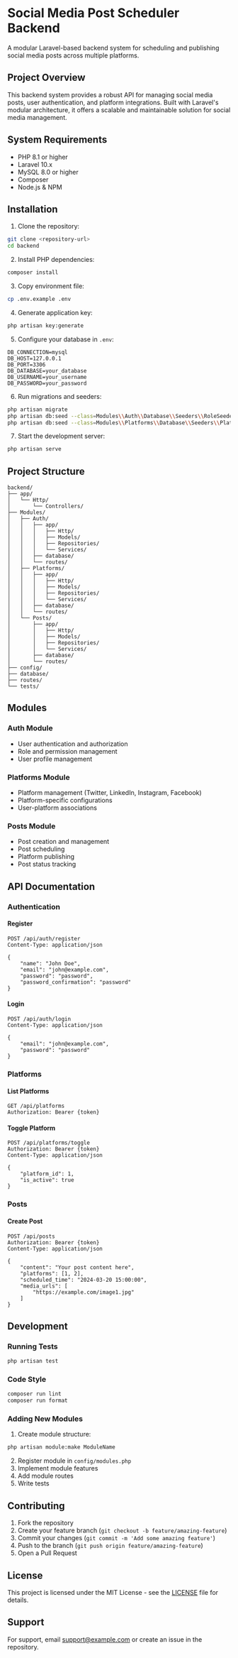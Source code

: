 # Social Media Post Scheduler Backend

A modular Laravel-based backend system for scheduling and publishing social media posts across multiple platforms.

## Project Overview

This backend system provides a robust API for managing social media posts, user authentication, and platform integrations. Built with Laravel's modular architecture, it offers a scalable and maintainable solution for social media management.

## System Requirements

- PHP 8.1 or higher
- Laravel 10.x
- MySQL 8.0 or higher
- Composer
- Node.js & NPM

## Installation

1. Clone the repository:
```bash
git clone <repository-url>
cd backend
```

2. Install PHP dependencies:
```bash
composer install
```

3. Copy environment file:
```bash
cp .env.example .env
```

4. Generate application key:
```bash
php artisan key:generate
```

5. Configure your database in `.env`:
```env
DB_CONNECTION=mysql
DB_HOST=127.0.0.1
DB_PORT=3306
DB_DATABASE=your_database
DB_USERNAME=your_username
DB_PASSWORD=your_password
```

6. Run migrations and seeders:
```bash
php artisan migrate
php artisan db:seed --class=Modules\\Auth\\Database\\Seeders\\RoleSeeder
php artisan db:seed --class=Modules\\Platforms\\Database\\Seeders\\PlatformSeeder
```

7. Start the development server:
```bash
php artisan serve
```

## Project Structure

```
backend/
├── app/
│   └── Http/
│       └── Controllers/
├── Modules/
│   ├── Auth/
│   │   ├── app/
│   │   │   ├── Http/
│   │   │   ├── Models/
│   │   │   ├── Repositories/
│   │   │   └── Services/
│   │   ├── database/
│   │   └── routes/
│   ├── Platforms/
│   │   ├── app/
│   │   │   ├── Http/
│   │   │   ├── Models/
│   │   │   ├── Repositories/
│   │   │   └── Services/
│   │   ├── database/
│   │   └── routes/
│   └── Posts/
│       ├── app/
│       │   ├── Http/
│       │   ├── Models/
│       │   ├── Repositories/
│       │   └── Services/
│       ├── database/
│       └── routes/
├── config/
├── database/
├── routes/
└── tests/
```

## Modules

### Auth Module
- User authentication and authorization
- Role and permission management
- User profile management

### Platforms Module
- Platform management (Twitter, LinkedIn, Instagram, Facebook)
- Platform-specific configurations
- User-platform associations

### Posts Module
- Post creation and management
- Post scheduling
- Platform publishing
- Post status tracking

## API Documentation

### Authentication

#### Register
```http
POST /api/auth/register
Content-Type: application/json

{
    "name": "John Doe",
    "email": "john@example.com",
    "password": "password",
    "password_confirmation": "password"
}
```

#### Login
```http
POST /api/auth/login
Content-Type: application/json

{
    "email": "john@example.com",
    "password": "password"
}
```

### Platforms

#### List Platforms
```http
GET /api/platforms
Authorization: Bearer {token}
```

#### Toggle Platform
```http
POST /api/platforms/toggle
Authorization: Bearer {token}
Content-Type: application/json

{
    "platform_id": 1,
    "is_active": true
}
```

### Posts

#### Create Post
```http
POST /api/posts
Authorization: Bearer {token}
Content-Type: application/json

{
    "content": "Your post content here",
    "platforms": [1, 2],
    "scheduled_time": "2024-03-20 15:00:00",
    "media_urls": [
        "https://example.com/image1.jpg"
    ]
}
```

## Development

### Running Tests
```bash
php artisan test
```

### Code Style
```bash
composer run lint
composer run format
```

### Adding New Modules
1. Create module structure:
```bash
php artisan module:make ModuleName
```

2. Register module in `config/modules.php`
3. Implement module features
4. Add module routes
5. Write tests

## Contributing

1. Fork the repository
2. Create your feature branch (`git checkout -b feature/amazing-feature`)
3. Commit your changes (`git commit -m 'Add some amazing feature'`)
4. Push to the branch (`git push origin feature/amazing-feature`)
5. Open a Pull Request

## License

This project is licensed under the MIT License - see the [LICENSE](LICENSE) file for details.

## Support

For support, email support@example.com or create an issue in the repository.
